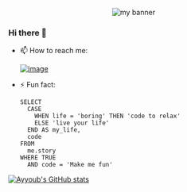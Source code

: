 <p align="center">

<img src="https://user-images.githubusercontent.com/74217351/218722119-a788a5df-c899-4ce4-a206-e6e0d5ac8c49.png" alt="my banner">

</p>
                                                                                                                                         

### Hi there 👋

- 📫 How to reach me:

    [![image](https://img.shields.io/badge/LinkedIn-0077B5?style=for-the-badge&logo=linkedin&logoColor=white)](https://www.linkedin.com/in/ayyoub-maulana)
- ⚡ Fun fact: 
    ```
    SELECT
      CASE
        WHEN life = 'boring' THEN 'code to relax'
        ELSE 'live your life'
      END AS my_life,
      code
    FROM
      me.story
    WHERE TRUE
      AND code = 'Make me fun'
    ```

[![Ayyoub's GitHub stats](https://github-readme-stats.vercel.app/api?username=ayyoubmaul)](https://github.com/anuraghazra/github-readme-stats)
